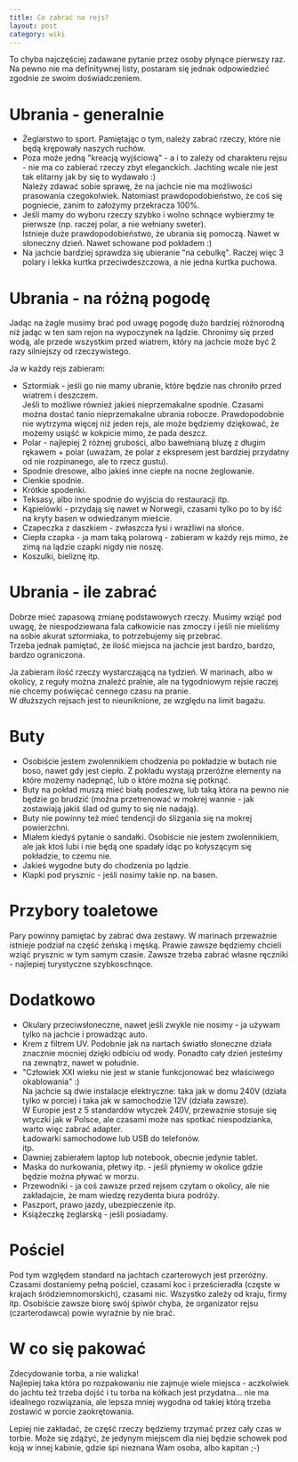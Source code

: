 ```yaml
---
title: Co zabrać na rejs?
layout: post
category: wiki
---
```

To chyba najczęściej zadawane pytanie przez osoby płynące pierwszy raz.  
Na pewno nie ma definitywnej listy, postaram się jednak odpowiedzieć zgodnie ze swoim doświadczeniem.


Ubrania - generalnie
=====================

* Żeglarstwo to sport. Pamiętając o tym, należy zabrać rzeczy, które nie będą krępowały naszych ruchów.
* Poza może jedną "kreacją wyjściową" - a i to zależy od charakteru rejsu - nie ma co zabierać rzeczy zbyt eleganckich. Jachting wcale nie jest tak elitarny jak by się to wydawało :)  
  Należy zdawać sobie sprawę, że na jachcie nie ma możliwości prasowania czegokolwiek. Natomiast prawdopodobieństwo, że coś się pogniecie, zanim to założymy przekracza 100%.
* Jeśli mamy do wyboru rzeczy szybko i wolno schnące wybierzmy te pierwsze (np. raczej polar, a nie wełniany sweter).  
  Istnieje duże prawdopodobieństwo, że ubrania się pomoczą. Nawet w słoneczny dzień. Nawet schowane pod pokładem :)
* Na jachcie bardziej sprawdza się ubieranie "na cebulkę". Raczej więc 3 polary i lekka kurtka przeciwdeszczowa, a nie jedna kurtka puchowa.

Ubrania - na różną pogodę
==========================

Jadąc na żagle musimy brać pod uwagę pogodę dużo bardziej różnorodną niż jadąc w ten sam rejon na wypoczynek na lądzie. 
Chronimy się przed wodą, ale przede wszystkim przed wiatrem, który na jachcie może być 2 razy silniejszy od rzeczywistego. 

Ja w każdy rejs zabieram:

* Sztormiak - jeśli go nie mamy ubranie, które będzie nas chroniło przed wiatrem i deszczem.  
  Jeśli to możliwe również jakieś nieprzemakalne spodnie. Czasami można dostać tanio nieprzemakalne ubrania robocze. Prawdopodobnie nie wytrzyma więcej niż jeden rejs, ale może będziemy dziękować, że możemy usiąść w kokpicie mimo, że pada deszcz.
* Polar - najlepiej 2 różnej grubości, albo bawełnianą bluzę z długim rękawem + polar (uważam, że polar z ekspresem jest bardziej przydatny od nie rozpinanego, ale to rzecz gustu).
* Spodnie dresowe, albo jakieś inne ciepłe na nocne żeglowanie.
* Cienkie spodnie.
* Krótkie spodenki.
* Teksasy, albo inne spodnie do wyjścia do restauracji itp.
* Kąpielówki - przydają się nawet w Norwegii, czasami tylko po to by iść na kryty basen w odwiedzanym mieście.
* Czapeczka z daszkiem - zwłaszcza łysi i wrażliwi na słońce.
* Ciepła czapka - ja mam taką polarową - zabieram w każdy rejs mimo, że zimą na lądzie czapki nigdy nie noszę.
* Koszulki, bieliznę itp.

Ubrania - ile zabrać
=====================

Dobrze mieć zapasową zmianę podstawowych rzeczy. Musimy wziąć pod uwagę, że niespodziewana fala całkowicie nas zmoczy i jeśli nie mieliśmy na sobie akurat sztormiaka, to potrzebujemy się przebrać.  
Trzeba jednak pamiętać, że ilość miejsca na jachcie jest bardzo, bardzo, bardzo ograniczona.  

Ja zabieram ilość rzeczy wystarczającą na tydzień. W marinach, albo w okolicy, z reguły można znaleźć pralnie, ale na tygodniowym rejsie raczej nie chcemy poświęcać cennego czasu na pranie.   
W dłuższych rejsach jest to nieuniknione, ze względu na limit bagażu.

Buty
=====

* Osobiście jestem zwolennikiem chodzenia po pokładzie w butach nie boso, nawet gdy jest ciepło. Z pokładu wystają przeróżne elementy na które możemy nadepnąć, lub o które można się potknąć.  
* Buty na pokład muszą mieć białą podeszwę, lub taką która na pewno nie będzie go brudzić (można przetrenować w mokrej wannie - jak zostawiają jakiś ślad od gumy to się nie nadają).
* Buty nie powinny też mieć tendencji do ślizgania się na mokrej powierzchni.
* Miałem kiedyś pytanie o sandałki. Osobiście nie jestem zwolennikiem, ale jak ktoś lubi i nie będą one spadały idąc po kołyszącym się pokładzie, to czemu nie.
* Jakieś wygodne buty do chodzenia po lądzie.
* Klapki pod prysznic - jeśli nosimy takie np. na basen.

Przybory toaletowe
===================

Pary powinny pamiętać by zabrać dwa zestawy. W marinach przeważnie istnieje podział na część żeńską i męską. Prawie zawsze będziemy chcieli wziąć prysznic w tym samym czasie.
Zawsze trzeba zabrać własne ręczniki - najlepiej turystyczne szybkoschnące.

Dodatkowo
==========

* Okulary przeciwsłoneczne, nawet jeśli zwykle nie nosimy - ja używam tylko na jachcie i prowadząc auto.
* Krem z filtrem UV. Podobnie jak na nartach światło słoneczne działa znacznie mocniej dzięki odbiciu od wody. Ponadto cały dzień jesteśmy na zewnątrz, nawet w południe.
* "Człowiek XXI wieku nie jest w stanie funkcjonować bez właściwego okablowania" :)  
  Na jachcie są dwie instalacje elektryczne: taka jak w domu 240V (działa tylko w porcie) i taka jak w samochodzie 12V (działa zawsze).  
  W Europie jest z 5 standardów wtyczek 240V, przeważnie stosuje się wtyczki jak w Polsce, ale czasami może nas spotkać niespodzianka, warto więc zabrać adapter.  
  Ładowarki samochodowe lub USB do telefonów.  
  itp.
* Dawniej zabierałem laptop lub notebook, obecnie jedynie tablet.
* Maska do nurkowania, płetwy itp. - jeśli płyniemy w okolice gdzie będzie można pływać w morzu.
* Przewodniki - ja coś zawsze przed rejsem czytam o okolicy, ale nie zakładajcie, że mam wiedzę rezydenta biura podróży.
* Paszport, prawo jazdy, ubezpieczenie itp.
* Książeczkę żeglarską - jeśli posiadamy.

Pościel
=======

Pod tym względem standard na jachtach czarterowych jest przeróżny. Czasami dostaniemy pełną pościel, czasami koc i prześcieradła (częste w krajach śródziemnomorskich), czasami nic. Wszystko zależy od kraju, firmy itp.
Osobiście zawsze biorę swój śpiwór chyba, że organizator rejsu (czarterodawca) powie wyraźnie by nie brać.

W co się pakować
=================

Zdecydowanie torba, a nie walizka!   
Najlepiej taka która po rozpakowaniu nie zajmuje wiele miejsca - aczkolwiek do jachtu też trzeba dojść i tu torba na kółkach jest przydatna... nie ma idealnego rozwiązania, ale lepsza mniej wygodna od takiej którą trzeba zostawić w porcie zaokrętowania.

Lepiej nie zakładać, że część rzeczy będziemy trzymać przez cały czas w torbie. Może się zdążyć, że jedynym miejscem dla niej będzie schowek pod koją w innej kabinie, gdzie śpi nieznana Wam osoba, albo kapitan ;-)